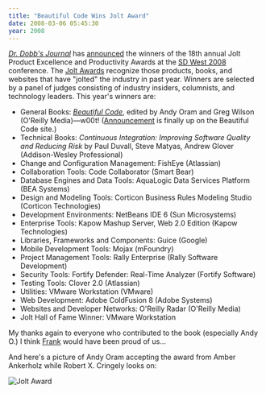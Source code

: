 ```yaml
---
title: "Beautiful Code Wins Jolt Award"
date: 2008-03-06 05:45:30
year: 2008
---
```

<a href="http://www.ddj.com"><em>Dr. Dobb's Journal</em></a> has <a href="http://www.ddj.com/blog/portal/archives/2008/03/jolt_award_winn.html">announced</a> the winners of the 18th annual Jolt Product Excellence and Productivity Awards at the <a href="http://www.sdexpo.com/">SD West 2008 </a>conference. The <a href="http://www.joltawards.com/">Jolt Awards</a> recognize those products, books, and websites that have "jolted" the industry in past year. Winners are selected by a panel of judges consisting of industry insiders, columnists, and technology leaders. This year's winners are:
<ul>
  <li>General Books: <a href="http://beautifulcode.oreillynet.com/"><cite>Beautiful Code</cite></a>, edited by Andy Oram and Greg Wilson (O'Reilly Media)—w00t! (<a href="http://beautifulcode.oreillynet.com/2008/03/beautiful_code_wins_jolt_award.php">Announcement</a> is finally up on the Beautiful Code site.)</li>
  <li>Technical Books: <cite>Continuous Integration: Improving Software Quality and Reducing Risk</cite> by Paul Duvall, Steve Matyas, Andrew Glover (Addison-Wesley Professional)</li>
  <li>Change and Configuration Management: FishEye (Atlassian)</li>
  <li>Collaboration Tools: Code Collaborator (Smart Bear)</li>
  <li>Database Engines and Data Tools: AquaLogic Data Services Platform (BEA Systems)</li>
  <li>Design and Modeling Tools: Corticon Business Rules Modeling Studio (Corticon Technologies)</li>
  <li>Development Environments: NetBeans IDE 6 (Sun Microsystems)</li>
  <li>Enterprise Tools: Kapow Mashup Server, Web 2.0 Edition (Kapow Technologies)</li>
  <li>Libraries, Frameworks and Components: Guice (Google)</li>
  <li>Mobile Development Tools: Mojax (mFoundry)</li>
  <li>Project Management Tools: Rally Enterprise (Rally Software Development)</li>
  <li>Security Tools: Fortify Defender: Real-Time Analyzer (Fortify Software)</li>
  <li>Testing Tools: Clover 2.0 (Atlassian)</li>
  <li>Utilities: VMware Workstation (VMware)</li>
  <li>Web Development: Adobe ColdFusion 8 (Adobe Systems)</li>
  <li>Websites and Developer Networks: O'Reilly Radar (O'Reilly Media)</li>
  <li>Jolt Hall of Fame Winner: VMware Workstation</li>
</ul>
My thanks again to everyone who contributed to the book (especially Andy O.)  I think <a href="http://www.oreilly.com/news/frank_0701.html">Frank</a> would have been proud of us…

And here's a picture of Andy Oram accepting the award from Amber Ankerholz while Robert X. Cringely looks on:

<img src="{{'/files/2008/03/jolt.jpg' | relative_url}}" alt="Jolt Award" />
